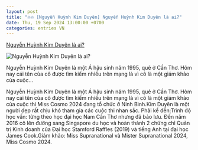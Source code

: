 ```yaml
---
layout: post
title: "🔥🔥 [Nguyễn Huỳnh Kim Duyên] Nguyễn Huỳnh Kim Duyên là ai?"
date: Thu, 19 Sep 2024 13:00:00 +0700
categories: entries VN
---
```

[Nguyễn Huỳnh Kim Duyên là ai?](https://vnreview.vn/threads/nguyen-huynh-kim-duyen-la-ai.47859/)

![Nguyễn Huỳnh Kim Duyên là ai?](https://vnreview.vn/attachments/1726799148709-png.19369/)

Nguyễn Huỳnh Kim Duyên là một Á hậu sinh năm 1995, quê ở Cần Thơ. Hôm nay cái tên của cô được tìm kiếm nhiều trên mạng là vì cô là một giám khảo của cuộc...

Nguyễn Huỳnh Kim Duyên là một Á hậu sinh năm 1995, quê ở Cần Thơ. Hôm nay cái tên của cô được tìm kiếm nhiều trên mạng là vì cô là một giám khảo của cuộc thi Miss Cosmo 2024 đang tổ chức ở Ninh Bình.Kim Duyên là một người đẹp rất chịu khó tham gia các cuộc thi nhan sắc. Phải kể đến:Trình độ học vấn: từng theo học đại học Nam Cần Thơ nhưng đã bảo lưu. Đến năm 2016 cô lên đường sang Singapore du học và hoàn thành 2 chứng chỉ Quản trị Kinh doanh của Đại học Stamford Raffles (2019) và tiếng Anh tại đại học James Cook.Giám khảo: Miss Supranational và Mister Supranational 2024, Miss Cosmo 2024.

